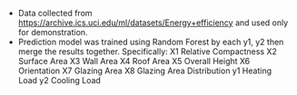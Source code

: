 - Data collected from https://archive.ics.uci.edu/ml/datasets/Energy+efficiency and used only for demonstration.
- Prediction model was trained using Random Forest by each y1, y2 then merge the results together.
Specifically:
X1 Relative Compactness
X2 Surface Area
X3 Wall Area
X4 Roof Area
X5 Overall Height
X6 Orientation
X7 Glazing Area
X8 Glazing Area Distribution
y1 Heating Load
y2 Cooling Load